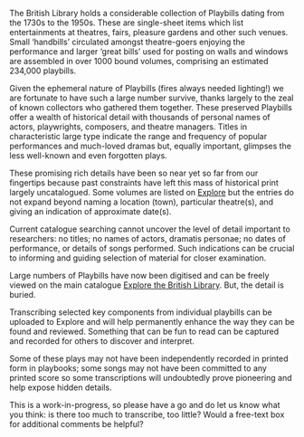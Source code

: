 The British Library holds a considerable collection of Playbills dating from the 
1730s to the 1950s. These are single-sheet items which list entertainments at 
theatres, fairs, pleasure gardens and other such venues. Small ‘handbills’ 
circulated amongst theatre-goers enjoying the performance and larger 
‘great bills’ used for posting on walls and windows are assembled in over 1000 
bound volumes, comprising an estimated 234,000 playbills. 

Given the ephemeral nature of Playbills (fires always needed lighting!) we are 
fortunate to have such a large number survive, thanks largely to the zeal of 
known collectors who gathered them together. These preserved Playbills offer a 
wealth of historical detail with thousands of personal names of actors, 
playwrights, composers, and theatre managers. Titles in characteristic large 
type indicate the range and frequency of popular performances and much-loved 
dramas but, equally important, glimpses the less well-known and even forgotten 
plays. 

These promising rich details have been so near yet so far from our fingertips 
because past constraints have left this mass of historical print largely 
uncatalogued. Some volumes are listed on [Explore](http://explore.bl.uk) but the 
entries do not expand beyond naming a location (town), particular theatre(s), 
and giving an indication of approximate date(s).

Current catalogue searching cannot uncover the level of detail important to 
researchers: no titles; no names of actors, dramatis personae; no dates of 
performance, or details of songs performed. Such indications can be crucial to 
informing and guiding selection of material for closer examination.

Large numbers of Playbills have now been digitised and can be freely viewed on 
the main catalogue [Explore the British Library](http://explore.bl.uk). 
But, the detail is buried.

Transcribing selected key components from individual playbills can be uploaded 
to Explore and will help permanently enhance the way they can be found and 
reviewed. Something that can be fun to read can be captured and recorded for 
others to discover and interpret.

Some of these plays may not have been independently recorded in printed form in 
playbooks; some songs may not have been committed to any printed score so some 
transcriptions will undoubtedly prove pioneering and help expose hidden details.

This is a work-in-progress, so please have a go and do let us know what you 
think: is there too much to transcribe, too little? Would a free-text box for 
additional comments be helpful? 

